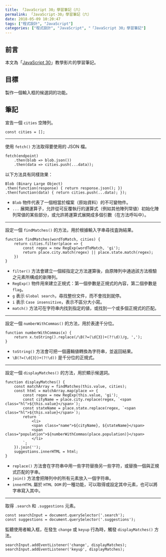 ```yaml
---
title: 「JavaScript 30」學習筆記（六）
permalink: 「JavaScript-30」學習筆記（六）
date: 2018-05-09 10:20:47
tags: ["程式設計", "JavaScript"]
categories: ["程式設計", "JavaScript", "「JavaScript 30」學習筆記"]
---
```


## 前言

本文為「[JavaScript 30](https://javascript30.com/)」教學影片的學習筆記。

## 目標

製作一個輸入框的候選詞的功能。

## 筆記

宣告一個 `cities` 空陣列。

```JS
const cities = [];
```

---

使用 `fetch()` 方法取得要使用的 JSON 檔。

```JS
fetch(endpoint)
    .then(blob => blob.json())
    .then(data => cities.push(...data));
```

以下方法具有同樣效果：

```JS
Blob (Binary Large Object)
.then(function(response) { return response.json(); })
.then(function(data) { return cities.push(...data); });
```

- `Blob` 物件代表了一個相當於檔案（原始資料）的不可變物件。
- `...` 展開運算子，允許從可反覆執行的運算式（例如其他陣列常値）初始化陣列常値的某些部分，或允許將運算式展開成多個引數（在方法呼叫中）。

---

設定一個 `findMatches()` 的方法，用於根據輸入字串尋找査詢結果。

```JS
function findMatches(wordToMatch, cities) {
    return cities.filter(place => {
        const regex = new RegExp(wordToMatch, 'gi');
        return place.city.match(regex) || place.state.match(regex);
    })
}
```

- `filter()` 方法會建立一個經指定之方法運算後，由原陣列中通過該方法檢驗之元素所構成的新陣列。
- `RegExp()` 物件用來建立正規式：第一個參數是正規式的內容，第二個參數是 `flag`。
- `g` 表示 `Global search`，尋找整份文件，而不會找到就停。
- `i` 表示 `Case insensitive`，表示不區分大小寫。
- `match()` 方法可在字符串内找到指定的値，或找到一个或多個正規式的匹配。

---

設定一個 `numberWithCommas()` 的方法，用於表達千分位。

```JS
function numberWithCommas(x) {
    return x.toString().replace(/\B(?=(\d{3})+(?!\d))/g, ',');
}
```

- `toString()` 方法會可把一個邏輯値轉換為字符串，並返回結果。
- `\B(?=(\d{3})+(?!\d))` 是千分位的正規式。

---

設定一個 `displayMatches()` 的方法，用於顯示候選詞。

```JS
function displayMatches() {
    const matchArray = findMatches(this.value, cities);
    const html = matchArray.map(place => {
        const regex = new RegExp(this.value, 'gi');
        const cityName = place.city.replace(regex, `<span class="hl">${this.value}</span>`);
        const stateName = place.state.replace(regex, `<span class="hl">${this.value}</span>`);
        return `
            <li>
            <span class="name">${cityName}, ${stateName}</span>
            <span class="population">${numberWithCommas(place.population)}</span>
            </li>
        `;
    }).join('');
    suggestions.innerHTML = html;
}
```

- `replace()` 方法會在字符串中用一些字符替換另一些字符，或替換一個與正規式匹配的字串。
- `join()` 方法會把陣列中的所有元素放入一個字符串。
- `innerHTML` 屬於 `HTML DOM` 的一種功能，可以取得或設定其中元素，也可以將字串寫入其中。

---

取得 `.search` 和 `.suggestions` 元素。

```JS
const searchInput = document.querySelector('.search');
const suggestions = document.querySelector('.suggestions');
```

監聽使用者輸入框，在發生 `change` 或 `keyup` 行為時，觸發 `displayMatches()` 方法。

```JS
searchInput.addEventListener('change', displayMatches);
searchInput.addEventListener('keyup', displayMatches);
```
